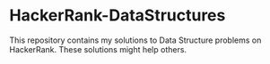 # HackerRank-DataStructures
This repository contains my solutions to Data Structure problems on HackerRank. These solutions might help others.
